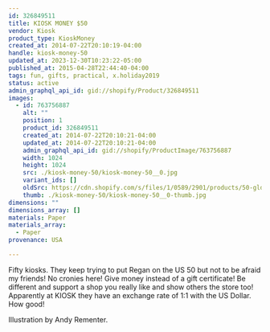 ```yaml
---
id: 326849511
title: KIOSK MONEY $50
vendor: Kiosk
product_type: KioskMoney
created_at: 2014-07-22T20:10:19-04:00
handle: kiosk-money-50
updated_at: 2023-12-30T10:23:22-05:00
published_at: 2015-04-28T22:44:40-04:00
tags: fun, gifts, practical, x.holiday2019
status: active
admin_graphql_api_id: gid://shopify/Product/326849511
images:
  - id: 763756887
    alt: ""
    position: 1
    product_id: 326849511
    created_at: 2014-07-22T20:10:21-04:00
    updated_at: 2014-07-22T20:10:21-04:00
    admin_graphql_api_id: gid://shopify/ProductImage/763756887
    width: 1024
    height: 1024
    src: ./kiosk-money-50/kiosk-money-50__0.jpg
    variant_ids: []
    oldSrc: https://cdn.shopify.com/s/files/1/0589/2901/products/50-gld-2.jpeg?v=1406074221
    thumb: ./kiosk-money-50/kiosk-money-50__0-thumb.jpg
dimensions: ""
dimensions_array: []
materials: Paper
materials_array:
  - Paper
provenance: USA

---
```


Fifty kiosks. They keep trying to put Regan on the US 50 but not to be afraid my friends! No cronies here! Give money instead of a gift certificate! Be different and support a shop you really like and show others the store too! Apparently at KIOSK they have an exchange rate of 1:1 with the US Dollar. How good!

Illustration by Andy Rementer.
